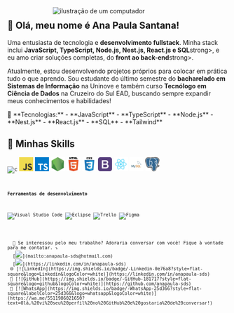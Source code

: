 <img src="https://raw.githubusercontent.com/MicaelliMedeiros/micaellimedeiros/master/image/computer-illustration.png" alt="ilustração de um computador" min-width="400px" max-width="400px" width="400px" align="right">

## 💜 Olá, meu nome é Ana Paula Santana!

<p align="left"> 
  Uma entusiasta de tecnologia e <strong>desenvolvimento fullstack</strong>. Minha stack inclui <strong>JavaScript, TypeScript, Node.js, Nest.js, React.js e SQL</strong>strong>, e eu amo criar soluções completas, do <strong>front ao back-end</strong>strong>.

  Atualmente, estou desenvolvendo projetos próprios para colocar em prática tudo o que aprendo. Sou estudante do último semestre do <strong>bacharelado em Sistemas de Informação</strong> na Uninove e também curso <strong>Tecnólogo em Ciência de Dados</strong> na Cruzeiro do Sul EAD, buscando sempre expandir meus conhecimentos e habilidades!
  
</p>

<p align="left">
  🦄 **Tecnologias:**  
  - **JavaScript**  
  - **TypeScript**  
  - **Node.js**  
  - **Nest.js**  
  - **React.js**  
  - **SQL**  
  - **Tailwind**  
</p>

## 🚀 Minhas Skills

<code><img height="32" src="https://cdn.iconscout.com/icon/free/png-512/c-programming-569564.png" alt="c"/></code>
<code><img height="32" src="https://raw.githubusercontent.com/github/explore/80688e429a7d4ef2fca1e82350fe8e3517d3494d/topics/javascript/javascript.png" alt="Javascript"/></code>
<code><img height="32" src="https://raw.githubusercontent.com/github/explore/80688e429a7d4ef2fca1e82350fe8e3517d3494d/topics/typescript/typescript.png" alt="Typescript"/></code>
<code><img height="32" src="https://raw.githubusercontent.com/github/explore/80688e429a7d4ef2fca1e82350fe8e3517d3494d/topics/nodejs/nodejs.png" alt="Nodejs"/></code>
<code><img height="32" src="https://raw.githubusercontent.com/github/explore/80688e429a7d4ef2fca1e82350fe8e3517d3494d/topics/html/html.png" alt="HTML5"/></code>
<code><img height="32" src="https://raw.githubusercontent.com/github/explore/80688e429a7d4ef2fca1e82350fe8e3517d3494d/topics/css/css.png" alt="CSS"/></code>
<code><img height="32" src="https://raw.githubusercontent.com/github/explore/80688e429a7d4ef2fca1e82350fe8e3517d3494d/topics/bootstrap/bootstrap.png" alt="Bootstrap"/></code>
<code><img height="32" src="https://raw.githubusercontent.com/github/explore/80688e429a7d4ef2fca1e82350fe8e3517d3494d/topics/react/react.png" alt="React"/></code>
<code><img height="32" src="https://raw.githubusercontent.com/github/explore/80688e429a7d4ef2fca1e82350fe8e3517d3494d/topics/mysql/mysql.png" alt="MySQL"/></code>
<code><img height="32" src="https://raw.githubusercontent.com/github/explore/80688e429a7d4ef2fca1e82350fe8e3517d3494d/topics/postgresql/postgresql.png" alt="PostegreSQL"/><code>

**Ferramentas de desenvolvimento**

![Visual Studio Code](https://img.shields.io/badge/-Visual%20Studio%20Code-333333?style=flat&logo=visual-studio-code&logoColor=007ACC)
![Eclipse](https://img.shields.io/badge/-Eclipse-333333?style=flat&logo=eclipse-ide&logoColor=2C2255)
![Trello](https://img.shields.io/badge/-Trello-333333?style=flat&logo=trello&logoColor=007ACC)
![Figma](https://img.shields.io/badge/-Figma-333333?style=flat&logo=figma&logoColor=007ACC)

<p align="left">
  💌 Se interessou pelo meu trabalho? Adoraria conversar com você! Fique à vontade para me contatar. ⤵️
  [<img src="https://img.shields.io/badge/-Email-D14836?style=flat&logo=gmail&logoColor=white" />](mailto:anapaula-sds@hotmail.com)  
  [<img src="https://img.shields.io/badge/-LinkedIn-0077B5?style=flat&logo=linkedin&logoColor=white" />](https://linkedin.com/in/anapaula-sds)  
 🌐 [![LinkedIn](https://img.shields.io/badge/-Linkedin-0e76a8?style=flat-square&logo=Linkedin&logoColor=white)](https://linkedin.com/in/anapaula-sds)
 🐙 [![GitHub](https://img.shields.io/badge/-GitHub-181717?style=flat-square&logo=github&logoColor=white)](https://github.com/anapaula-sds)
 📱 [![WhatsApp](https://img.shields.io/badge/-WhatsApp-25d366?style=flat-square&labelColor=25d366&logo=whatsapp&logoColor=white)](https://wa.me/5511986021650?text=Olá,%20vi%20seu%20perfil%20no%20GitHub%20e%20gostaria%20de%20conversar!)
</p>
